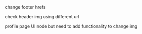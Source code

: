 
change footer hrefs

check header img using different url

profile page UI node but need to add functionality to change img 